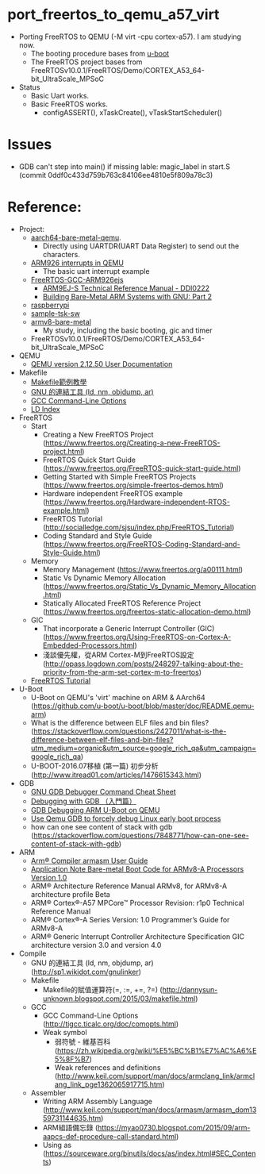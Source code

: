 # port_freertos_to_qemu_a57_virt
* Porting FreeRTOS to QEMU (-M virt -cpu cortex-a57). I am studying now.
  * The booting procedure bases from [u-boot](u-boot/u-boot)
  * The FreeRTOS project bases from FreeRTOSv10.0.1/FreeRTOS/Demo/CORTEX_A53_64-bit_UltraScale_MPSoC
* Status
  * Basic Uart works.
  * Basic FreeRTOS works.
    * configASSERT(), xTaskCreate(), vTaskStartScheduler()
    
# Issues
* GDB can't step into main() if missing lable: magic_label in start.S (commit 0ddf0c433d759b763c84106ee4810e5f809a78c3)

# Reference:
* Project:
  * [aarch64-bare-metal-qemu]( https://github.com/freedomtan/aarch64-bare-metal-qemu).
    * Directly using UARTDR(UART Data Register) to send out the characters.
  * [ARM926 interrupts in QEMU](https://balau82.wordpress.com/2012/04/15/arm926-interrupts-in-qemu/)
    * The basic uart interrupt example
  * [FreeRTOS-GCC-ARM926ejs](https://github.com/jkovacic/FreeRTOS-GCC-ARM926ejs)
    * [ARM9EJ-S Technical Reference Manual - DDI0222](http://infocenter.arm.com/help/topic/com.arm.doc.ddi0222b/DDI0222.pdf)
    * [Building Bare-Metal ARM Systems with GNU: Part 2](https://www.embedded.com/design/mcus-processors-and-socs/4026075/Building-Bare-Metal-ARM-Systems-with-GNU-Part-2)    
  * [raspberrypi](https://github.com/eggman/raspberrypi)
  * [sample-tsk-sw](https://github.com/takeharukato/sample-tsk-sw)
  * [armv8-bare-metal](https://github.com/NienfengYao/armv8-bare-metal)
    * My study, including the basic booting, gic and timer
  * FreeRTOSv10.0.1/FreeRTOS/Demo/CORTEX_A53_64-bit_UltraScale_MPSoC
* QEMU
  * [QEMU version 2.12.50 User Documentation](https://qemu.weilnetz.de/doc/qemu-doc.html)
* Makefile
  * [Makefile範例教學](http://maxubuntu.blogspot.com/2010/02/makefile.html)
  * [GNU 的連結工具 (ld, nm, objdump, ar)](http://sp1.wikidot.com/gnulinker)
  * [GCC Command-Line Options](http://tigcc.ticalc.org/doc/comopts.html)
  * [LD Index](https://sourceware.org/binutils/docs/ld/LD-Index.html#LD-Index)
* FreeRTOS
  * Start
    * Creating a New FreeRTOS Project (https://www.freertos.org/Creating-a-new-FreeRTOS-project.html)
    * FreeRTOS Quick Start Guide (https://www.freertos.org/FreeRTOS-quick-start-guide.html)
    * Getting Started with Simple FreeRTOS Projects (https://www.freertos.org/simple-freertos-demos.html)
    * Hardware independent FreeRTOS example (https://www.freertos.org/Hardware-independent-RTOS-example.html)
    * FreeRTOS Tutorial (http://socialledge.com/sjsu/index.php/FreeRTOS_Tutorial)
    * Coding Standard and Style Guide (https://www.freertos.org/FreeRTOS-Coding-Standard-and-Style-Guide.html)
  * Memory
    * Memory Management (https://www.freertos.org/a00111.html)
    * Static Vs Dynamic Memory Allocation (https://www.freertos.org/Static_Vs_Dynamic_Memory_Allocation.html)
    * Statically Allocated FreeRTOS Reference Project (https://www.freertos.org/freertos-static-allocation-demo.html)
  * GIC
    * That incorporate a Generic Interrupt Controller (GIC) (https://www.freertos.org/Using-FreeRTOS-on-Cortex-A-Embedded-Processors.html)
    * 淺談優先權，從ARM Cortex-M到FreeRTOS設定 (http://opass.logdown.com/posts/248297-talking-about-the-priority-from-the-arm-set-cortex-m-to-freertos)
  * [FreeRTOS Tutorial](http://socialledge.com/sjsu/index.php/FreeRTOS_Tutorial)
* U-Boot
  * U-Boot on QEMU's 'virt' machine on ARM & AArch64 (https://github.com/u-boot/u-boot/blob/master/doc/README.qemu-arm)
  * What is the difference between ELF files and bin files? (https://stackoverflow.com/questions/2427011/what-is-the-difference-between-elf-files-and-bin-files?utm_medium=organic&utm_source=google_rich_qa&utm_campaign=google_rich_qa)
  * U-BOOT-2016.07移植 (第一篇) 初步分析 (http://www.itread01.com/articles/1476615343.html)
* GDB
  * [GNU GDB Debugger Command Cheat Sheet](http://www.yolinux.com/TUTORIALS/GDB-Commands.html)
  * [Debugging with GDB （入門篇）](http://www.study-area.org/goldencat/debug.htm)
  * [GDB Debugging ARM U-Boot on QEMU](http://winfred-lu.blogspot.com/2011/12/arm-u-boot-on-qemu.html)
  * [Use Qemu GDB to forcely debug Linux early boot process ](https://mudongliang.github.io/2017/09/21/use-qemu-gdb-to-forcely-debug-linux-early-boot-process.html)
  * how can one see content of stack with gdb (https://stackoverflow.com/questions/7848771/how-can-one-see-content-of-stack-with-gdb)
* ARM
  * [Arm® Compiler armasm User Guide](http://www.keil.com/support/man/docs/armclang_asm/armclang_asm_chunk708094578.htm)
  * [Application Note Bare-metal Boot Code for ARMv8-A Processors Version 1.0](http://infocenter.arm.com/help/topic/com.arm.doc.dai0527a/DAI0527A_baremetal_boot_code_for_ARMv8_A_processors.pdf)
  * ARM® Architecture Reference Manual ARMv8, for ARMv8-A architecture profile Beta
  * ARM® Cortex®-A57 MPCore™ Processor Revision: r1p0 Technical Reference Manual
  * ARM® Cortex®-A Series Version: 1.0 Programmer’s Guide for ARMv8-A
  * ARM® Generic Interrupt Controller Architecture Specification GIC architecture version 3.0 and version 4.0
* Compile
  * GNU 的連結工具 (ld, nm, objdump, ar) (http://sp1.wikidot.com/gnulinker)
  * Makefile
    * Makefile的賦值運算符(=, :=, +=, ?=) (http://dannysun-unknown.blogspot.com/2015/03/makefile.html)
  * GCC
    * GCC Command-Line Options (http://tigcc.ticalc.org/doc/comopts.html)
    * Weak symbol
      * 弱符號 - 維基百科(https://zh.wikipedia.org/wiki/%E5%BC%B1%E7%AC%A6%E5%8F%B7)
      * Weak references and definitions (http://www.keil.com/support/man/docs/armclang_link/armclang_link_pge1362065917715.htm)
  * Assembler
    * Writing ARM Assembly Language (http://www.keil.com/support/man/docs/armasm/armasm_dom1359731144635.htm)
    * ARM組語備忘錄 (https://myao0730.blogspot.com/2015/09/arm-aapcs-def-procedure-call-standard.html)
    * Using as (https://sourceware.org/binutils/docs/as/index.html#SEC_Contents)
  
